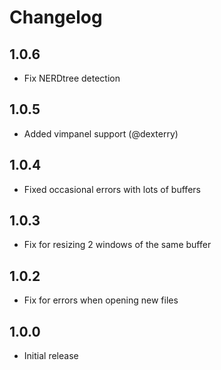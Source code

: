 # Changelog

## 1.0.6

* Fix NERDtree detection

## 1.0.5

* Added vimpanel support (@dexterry)

## 1.0.4

* Fixed occasional errors with lots of buffers

## 1.0.3

* Fix for resizing 2 windows of the same buffer

## 1.0.2

* Fix for errors when opening new files

## 1.0.0

* Initial release
